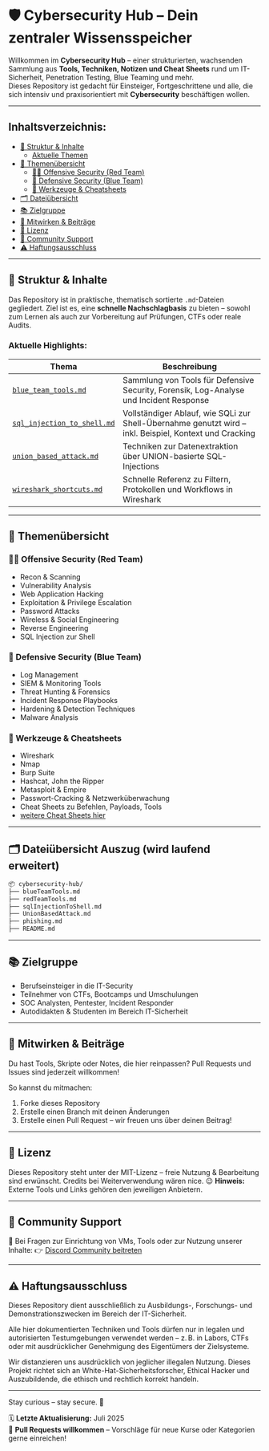 # 🛡️ Cybersecurity Hub – Dein zentraler Wissensspeicher

Willkommen im **Cybersecurity Hub** – einer strukturierten, wachsenden Sammlung aus **Tools, Techniken, Notizen und Cheat Sheets** rund um IT-Sicherheit, Penetration Testing, Blue Teaming und mehr.  
Dieses Repository ist gedacht für Einsteiger, Fortgeschrittene und alle, die sich intensiv und praxisorientiert mit **Cybersecurity** beschäftigen wollen.


---

## Inhaltsverzeichnis:

- [🧭 Struktur & Inhalte](#-struktur--inhalte)
    - [Aktuelle Themen](#aktuelle-highlights)
- [📁 Themenübersicht](#-themenübersicht)
    - [🐱‍💻 Offensive Security (Red Team)](#-offensive-security-red-team)
    - [🔵 Defensive Security (Blue Team)](#-defensive-security-blue-team)
    - [🧰 Werkzeuge & Cheatsheets](#-werkzeuge--cheatsheets)
- [🗂️ Dateiübersicht](#️-dateiübersicht-wird-laufend-erweitert)
- [📚 Zielgruppe](#-zielgruppe)
- [🤝 Mitwirken & Beiträge](#-mitwirken--beiträge)
- [📜 Lizenz](#-lizenz)
- [📡 Community Support](#-community-support)
- [⚠️ Haftungsausschluss](#️-Haftungsausschluss)

---

## 🧭 Struktur & Inhalte

Das Repository ist in praktische, thematisch sortierte `.md`-Dateien gegliedert. Ziel ist es, eine **schnelle Nachschlagbasis** zu bieten – sowohl zum Lernen als auch zur Vorbereitung auf Prüfungen, CTFs oder reale Audits.

### Aktuelle Highlights:

| Thema | Beschreibung |
|-------|--------------|
| [`blue_team_tools.md`](06-blue-teaming/blue_team_tools.md) | Sammlung von Tools für Defensive Security, Forensik, Log-Analyse und Incident Response |
| [`sql_injection_to_shell.md`](03-web-security/sql-injection/sql_injection_to_shell.md) | Vollständiger Ablauf, wie SQLi zur Shell-Übernahme genutzt wird – inkl. Beispiel, Kontext und Cracking |
| [`union_based_attack.md`](14-vulnerabilities/sqlInjection/union_based_attack.md) | Techniken zur Datenextraktion über UNION-basierte SQL-Injections |
| [`wireshark_shortcuts.md`](12-cheatsheets-quickrefs/cheatsheets/wireshark_shortcuts.md) | Schnelle Referenz zu Filtern, Protokollen und Workflows in Wireshark |

---

## 📁 Themenübersicht

### 🐱‍💻 Offensive Security (Red Team)
- Recon & Scanning
- Vulnerability Analysis
- Web Application Hacking
- Exploitation & Privilege Escalation
- Password Attacks
- Wireless & Social Engineering
- Reverse Engineering
- SQL Injection zur Shell

### 🔵 Defensive Security (Blue Team)
- Log Management
- SIEM & Monitoring Tools
- Threat Hunting & Forensics
- Incident Response Playbooks
- Hardening & Detection Techniques
- Malware Analysis

### 🧰 Werkzeuge & Cheatsheets
- Wireshark
- Nmap
- Burp Suite
- Hashcat, John the Ripper
- Metasploit & Empire
- Passwort-Cracking & Netzwerküberwachung
- Cheat Sheets zu Befehlen, Payloads, Tools
- [weitere Cheat Sheets hier](/12-cheatsheets-quickrefs/cheatsheets/)

---

## 🗂️ Dateiübersicht Auszug (wird laufend erweitert)

```bash
📦 cybersecurity-hub/
├── blueTeamTools.md
├── redTeamTools.md
├── sqlInjectionToShell.md
├── UnionBasedAttack.md
├── phishing.md
├── README.md 
```

---

## 📚 Zielgruppe

- Berufseinsteiger in die IT-Security
- Teilnehmer von CTFs, Bootcamps und Umschulungen
- SOC Analysten, Pentester, Incident Responder
- Autodidakten & Studenten im Bereich IT-Sicherheit

---

## 🤝 Mitwirken & Beiträge

Du hast Tools, Skripte oder Notes, die hier reinpassen?
Pull Requests und Issues sind jederzeit willkommen!

So kannst du mitmachen:

1. Forke dieses Repository
2. Erstelle einen Branch mit deinen Änderungen
3. Erstelle einen Pull Request – wir freuen uns über deinen Beitrag!

---

## 📜 Lizenz

Dieses Repository steht unter der MIT-Lizenz – freie Nutzung & Bearbeitung sind erwünscht.
Credits bei Weiterverwendung wären nice. 😉
**Hinweis:** Externe Tools und Links gehören den jeweiligen Anbietern.

---

## 📡 Community Support
💬 Bei Fragen zur Einrichtung von VMs, Tools oder zur Nutzung unserer Inhalte:
👉 [Discord Community beitreten](https://discord.com/invite/fNcTyYVVb9)

---

## ⚠️ Haftungsausschluss

Dieses Repository dient ausschließlich zu Ausbildungs-, Forschungs- und Demonstrationszwecken im Bereich der IT-Sicherheit.

Alle hier dokumentierten Techniken und Tools dürfen nur in legalen und autorisierten Testumgebungen verwendet werden – z. B. in Labors, CTFs oder mit ausdrücklicher Genehmigung des Eigentümers der Zielsysteme.

Wir distanzieren uns ausdrücklich von jeglicher illegalen Nutzung.
Dieses Projekt richtet sich an White-Hat-Sicherheitsforscher, Ethical Hacker und Auszubildende, die ethisch und rechtlich korrekt handeln.

--- 

Stay curious – stay secure. 🔐

🗓️ **Letzte Aktualisierung:** Juli 2025  
🤝 **Pull Requests willkommen** – Vorschläge für neue Kurse oder Kategorien gerne einreichen!
